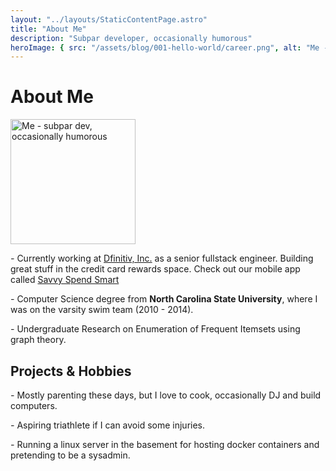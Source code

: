 ```yaml
---
layout: "../layouts/StaticContentPage.astro"
title: "About Me"
description: "Subpar developer, occasionally humorous"
heroImage: { src: "/assets/blog/001-hello-world/career.png", alt: "Me - subpar dev, occasionally humorous", width: 600 }
---
```


# About Me

<img src="/assets/pfp-original.png" alt="Me - subpar dev, occasionally humorous" style="width:200px;" />

*-* Currently working at <a href="https://dfinitiv.io/">Dfinitiv, Inc.</a> as a senior fullstack engineer. Building great stuff in the credit card rewards space. Check out our mobile app called <a href="https://apps.apple.com/us/app/savvy-spend-smart/id6457414408">Savvy Spend Smart</a>

*-* Computer Science degree from <strong>North Carolina State University</strong>, where I was on the varsity swim team (2010 - 2014).

  *-* Undergraduate Research on Enumeration of Frequent Itemsets using graph theory.

## Projects & Hobbies

*-* Mostly parenting these days, but I love to cook, occasionally DJ and build computers.

*-* Aspiring triathlete if I can avoid some injuries.

*-* Running a linux server in the basement for hosting docker containers and pretending to be a sysadmin.
